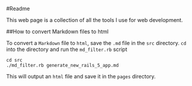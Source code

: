 #Readme

This web page is a collection of all the tools I use for web development.

##How to convert Markdown files to html

To convert a `Markdown` file to `html`, save the `.md` file in the `src` directory.
`cd` into the directory and run the `md_filter.rb` script

```
cd src
./md_filter.rb generate_new_rails_5_app.md
```

This will output an `html` file and save it in the `pages` directory.
